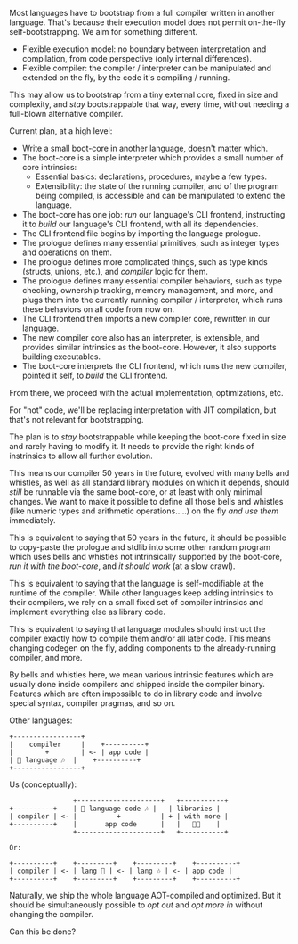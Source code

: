 Most languages have to bootstrap from a full compiler written in another language. That's because their execution model does not permit on-the-fly self-bootstrapping. We aim for something different.

- Flexible execution model: no boundary between interpretation and compilation, from code perspective (only internal differences).
- Flexible compiler: the compiler / interpreter can be manipulated and extended on the fly, by the code it's compiling / running.

This may allow us to bootstrap from a tiny external core, fixed in size and complexity, and _stay_ bootstrappable that way, every time, without needing a full-blown alternative compiler.

Current plan, at a high level:

- Write a small boot-core in another language, doesn't matter which.
- The boot-core is a simple interpreter which provides a small number of core intrinsics:
  - Essential basics: declarations, procedures, maybe a few types.
  - Extensibility: the state of the running compiler, and of the program being compiled, is accessible and can be manipulated to extend the language.
- The boot-core has one job: _run_ our language's CLI frontend, instructing it to _build_ our language's CLI frontend, with all its dependencies.
- The CLI frontend file begins by importing the language prologue.
- The prologue defines many essential primitives, such as integer types and operations on them.
- The prologue defines more complicated things, such as type kinds (structs, unions, etc.), and _compiler_ logic for them.
- The prologue defines many essential compiler behaviors, such as type checking, ownership tracking, memory management, and more, and plugs them into the currently running compiler / interpreter, which runs these behaviors on all code from now on.
- The CLI frontend then imports a new compiler core, rewritten in our language.
- The new compiler core also has an interpreter, is extensible, and provides similar intrinsics as the boot-core. However, it also supports building executables.
- The boot-core interprets the CLI frontend, which runs the new compiler, pointed it self, to _build_ the CLI frontend.

From there, we proceed with the actual implementation, optimizations, etc.

For "hot" code, we'll be replacing interpretation with JIT compilation, but that's not relevant for bootstrapping.

The plan is to _stay_ bootstrappable while keeping the boot-core fixed in size and rarely having to modify it. It needs to provide the right kinds of instrinsics to allow all further evolution.

This means our compiler 50 years in the future, evolved with many bells and whistles, as well as all standard library modules on which it depends, should _still_ be runnable via the same boot-core, or at least with only minimal changes. We want to make it possible to define all those bells and whistles (like numeric types and arithmetic operations.....) on the fly _and use them_ immediately.

This is equivalent to saying that 50 years in the future, it should be possible to copy-paste the prologue and stdlib into some other random program which uses bells and whistles not intrinsically supported by the boot-core, _run it with the boot-core_, and _it should work_ (at a slow crawl).

This is equivalent to saying that the language is self-modifiable at the runtime of the compiler. While other languages keep adding intrinsics to their compilers, we rely on a small fixed set of compiler intrinsics and implement everything else as library code.

This is equivalent to saying that language modules should instruct the compiler exactly how to compile them and/or all later code. This means changing codegen on the fly, adding components to the already-running compiler, and more.

By bells and whistles here, we mean various intrinsic features which are usually done inside compilers and shipped inside the compiler binary. Features which are often impossible to do in library code and involve special syntax, compiler pragmas, and so on.

Other languages:

```
+-----------------+
|    compiler     |    +----------+
|        +        | <- | app code |
| 🔔 language 🎶  |    +----------+
+-----------------+
```

Us (conceptually):

```
                +---------------------+   +-----------+
+----------+    | 🔔 language code 🎶 |   | libraries |
| compiler | <- |          +          | + | with more |
+----------+    |       app code      |   |   🔔🎶    |
                +---------------------+   +-----------+

Or:

+----------+    +---------+    +---------+    +----------+
| compiler | <- | lang 🔔 | <- | lang 🎶 | <- | app code |
+----------+    +---------+    +---------+    +----------+
```

Naturally, we ship the whole language AOT-compiled and optimized. But it should be simultaneously possible to _opt out_ and _opt more in_ without changing the compiler.

Can this be done?
